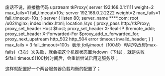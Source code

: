 废话不说，直接撸代码
upstream tkProxy{
      server 192.168.0.1:1111 weight=2 max_fails=1 fail_timeout=10s;
      server 192.168.0.2:2222 weight=2  max_fails=1 fail_timeout=10s;
   }
server {
    listen 80;
    server_name ****.com;
    root /u02/nginx;
    index index.html;
    location /sys  {
        proxy_pass http://tkProxy;
        proxy_set_header Host $host;
        proxy_set_header X-Real-IP $remote_addr;
        proxy_set_header X-Forwarded-For $proxy_add_x_forwarded_for;
	proxy_next_upstream http_502 http_504 error timeout invalid_header; 
    }
}
max_fails = 3 fail_timeout=100s  表示 ${fail_timeout}（100秒）时间内出现${max-fails}（3次）次失败，就会把这个机器状态置为down（下线），就是失败$(fail_timeout)(100秒)时间后，会重新尝试启用这服务器；

这样就配置好一个两台服务器负载均衡的配置了；

